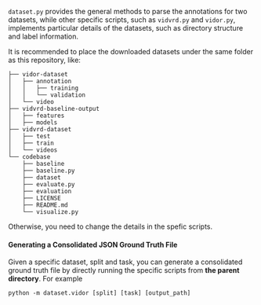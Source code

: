 `dataset.py` provides the general methods to parse the annotations for two datasets,
while other specific scripts, such as `vidvrd.py` and `vidor.py`, implements particular details
of the datasets, such as directory structure and label information.

It is recommended to place the downloaded datasets under the same folder as this repository, like:
```
├── vidor-dataset
│   ├── annotation
│   │   ├── training
│   │   └── validation
│   └── video
├── vidvrd-baseline-output
│   ├── features
│   ├── models
├── vidvrd-dataset
│   ├── test
│   ├── train
│   └── videos
└── codebase
    ├── baseline
    ├── baseline.py
    ├── dataset
    ├── evaluate.py
    ├── evaluation
    ├── LICENSE
    ├── README.md
    └── visualize.py
```
Otherwise, you need to change the details in the spefic scripts.

#### Generating a Consolidated JSON Ground Truth File

Given a specific dataset, split and task, you can generate a consolidated ground truth file
by directly running the specific scripts from **the parent directory**. For example
```
python -m dataset.vidor [split] [task] [output_path]
```